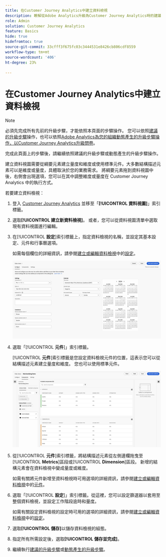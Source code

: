 ```yaml
---
title: 在Customer Journey Analytics中建立資料檢視
description: 瞭解從Adobe Analytics升級為Customer Journey Analytics時的建議路徑
role: Admin
solution: Customer Journey Analytics
feature: Basics
hide: true
hidefromtoc: true
source-git-commit: 33cfff3f675fc03c3444531e8426cb806cdf8559
workflow-type: tm+mt
source-wordcount: '406'
ht-degree: 23%

---
```


# 在Customer Journey Analytics中建立資料檢視

>[!NOTE]
> 
>必須先完成所有先前的升級步驟，才能依照本頁面的步驟操作。 您可以依照[建議的升級步驟](/help/getting-started/cja-upgrade/cja-upgrade-recommendations.md#recommended-upgrade-steps-for-most-organizations)操作，也可以依照[Adobe Analytics為您的組織動態產生的升級步驟操作，以Customer Journey Analytics升級問卷](https://gigazelle.github.io/cja-ttv/)。
>
>完成此頁面上的步驟後，請繼續依照建議的升級步驟或動態產生的升級步驟操作。

<!-- Should we single source this instead of duplicate it? The following steps were copied from: /help/data-views/create-dataview.md -->

建立資料視圖需要從綱要元素建立量度和維度或使用標準元件。大多數結構描述元素可以是維度或量度，具體取決於您的業務需求。 將綱要元素拖到資料視圖中後，右側會出現選項，您可以在其中調整維度或量度在 Customer Journey Analytics 中的執行方式。

若要建立資料檢視：

1. 登入 [Customer Journey Analytics](https://analytics.adobe.com) 並移至「**[!UICONTROL 資料視圖]**」索引標籤。

1. 選取&#x200B;**[!UICONTROL 建立新資料檢視]**。 或者，您可以從資料視圖清單中選取現有資料視圖進行編輯。

1. 在&#x200B;[!UICONTROL **設定**]&#x200B;索引標籤上，指定資料檢視的名稱，並設定其基本設定、元件和行事曆選項。

   如需每個欄位的詳細資訊，請參閱[建立或編輯資料檢視](/help/data-views/create-dataview.md)中的[設定](/help/data-views/create-dataview.md#configure)。

   ![設定資料視圖](assets/dataview-configure.png)

1. 選取「[!UICONTROL **元件**]」索引標籤。

   [!UICONTROL **元件**]&#x200B;索引標籤是您設定資料檢視元件的位置，這表示您可以從結構描述元素建立量度和維度。 您也可以使用標準元件。

   ![元件標籤](assets/dataview-components.png)

1. 從&#x200B;[!UICONTROL **元件**]&#x200B;索引標籤，將結構描述元素從左側邊欄拖曳至&#x200B;[!UICONTROL **Metrics**]&#x200B;區段或&#x200B;[!UICONTROL **Dimension**]&#x200B;區段。 新增的結構元素會在資料檢視中變成量度或維度。

   如需有關將元件新增至資料檢視時可用選項的詳細資訊，請參閱[建立或編輯資料檢視](/help/data-views/create-dataview.md)中的[元件](/help/data-views/create-dataview.md#components)。

1. 選取「[!UICONTROL **設定**]」索引標籤。從這裡，您可以設定篩選器以套用至整個資料檢視，並設定工作階段逾時和量度。

   如需有關設定資料檢視的設定時可用的選項的詳細資訊，請參閱[建立或編輯資料檢視](/help/data-views/create-dataview.md)中的[設定](/help/data-views/create-dataview.md#settings)。

1. 選取&#x200B;**[!UICONTROL 儲存]**&#x200B;以儲存資料檢視的組態。

1. 指定所有所需設定後，選取&#x200B;**[!UICONTROL 儲存並完成]**。

1. 繼續執行[建議的升級步驟](/help/getting-started/cja-upgrade/cja-upgrade-recommendations.md#recommended-upgrade-steps-for-most-organizations)或[動態產生的升級步驟](https://gigazelle.github.io/cja-ttv/)。

